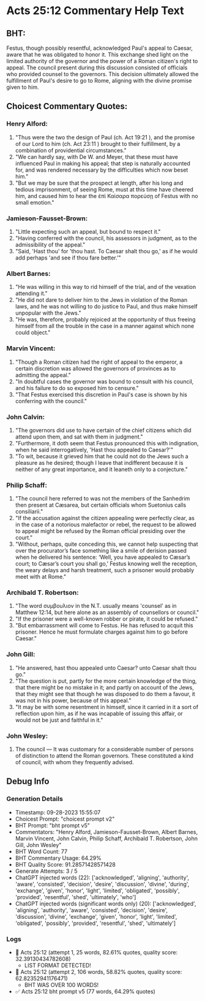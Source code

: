 # Acts 25:12 Commentary Help Text

## BHT:
Festus, though possibly resentful, acknowledged Paul's appeal to Caesar, aware that he was obligated to honor it. This exchange shed light on the limited authority of the governor and the power of a Roman citizen's right to appeal. The council present during this discussion consisted of officials who provided counsel to the governors. This decision ultimately allowed the fulfillment of Paul's desire to go to Rome, aligning with the divine promise given to him.

## Choicest Commentary Quotes:
### Henry Alford:
1. "Thus were the two the design of Paul (ch. Act 19:21 ), and the promise of our Lord to him (ch. Act 23:11 ) brought to their fulfillment, by a combination of providential circumstances."
2. "We can hardly say, with De W. and Meyer, that these must have influenced Paul in making his appeal; that step is naturally accounted for, and was rendered necessary by the difficulties which now beset him."
3. "But we may be sure that the prospect at length, after his long and tedious imprisonment, of seeing Rome, must at this time have cheered him, and caused him to hear the ἐπὶ Καίσαρα πορεύσῃ of Festus with no small emotion."

### Jamieson-Fausset-Brown:
1. "Little expecting such an appeal, but bound to respect it."
2. "Having conferred with the council, his assessors in judgment, as to the admissibility of the appeal."
3. "Said, 'Hast thou' for 'thou hast. To Caesar shalt thou go,' as if he would add perhaps 'and see if thou fare better.'"

### Albert Barnes:
1. "He was willing in this way to rid himself of the trial, and of the vexation attending it."
2. "He did not dare to deliver him to the Jews in violation of the Roman laws, and he was not willing to do justice to Paul, and thus make himself unpopular with the Jews."
3. "He was, therefore, probably rejoiced at the opportunity of thus freeing himself from all the trouble in the case in a manner against which none could object."

### Marvin Vincent:
1. "Though a Roman citizen had the right of appeal to the emperor, a certain discretion was allowed the governors of provinces as to admitting the appeal."
2. "In doubtful cases the governor was bound to consult with his council, and his failure to do so exposed him to censure."
3. "That Festus exercised this discretion in Paul's case is shown by his conferring with the council."

### John Calvin:
1. "The governors did use to have certain of the chief citizens which did attend upon them, and sat with them in judgment."
2. "Furthermore, it doth seem that Festus pronounced this with indignation, when he said interrogatively, 'Hast thou appealed to Caesar?'"
3. "To wit, because it grieved him that he could not do the Jews such a pleasure as he desired; though I leave that indifferent because it is neither of any great importance, and it leaneth only to a conjecture."

### Philip Schaff:
1. "The council here referred to was not the members of the Sanhedrim then present at Cæsarea, but certain officials whom Suetonius calls consiliarii."
2. "If the accusation against the citizen appealing were perfectly clear, as in the case of a notorious malefactor or rebel, the request to be allowed to appeal might be refused by the Roman official presiding over the court."
3. "Without, perhaps, quite conceding this, we cannot help suspecting that over the procurator’s face something like a smile of derision passed when he delivered his sentence: ‘Well, you have appealed to Cæsar’s court; to Cæsar’s court you shall go,’ Festus knowing well the reception, the weary delays and harsh treatment, such a prisoner would probably meet with at Rome."

### Archibald T. Robertson:
1. "The word συμβουλιον in the N.T. usually means 'counsel' as in Matthew 12:14, but here alone as an assembly of counsellors or council."
2. "If the prisoner were a well-known robber or pirate, it could be refused."
3. "But embarrassment will come to Festus. He has refused to acquit this prisoner. Hence he must formulate charges against him to go before Caesar."

### John Gill:
1. "He answered, hast thou appealed unto Caesar? unto Caesar shalt thou go." 
2. "The question is put, partly for the more certain knowledge of the thing, that there might be no mistake in it; and partly on account of the Jews, that they might see that though he was disposed to do them a favour, it was not in his power, because of this appeal."
3. "It may be with some resentment in himself, since it carried in it a sort of reflection upon him, as if he was incapable of issuing this affair, or would not be just and faithful in it."

### John Wesley:
1. The council — It was customary for a considerable number of persons of distinction to attend the Roman governors. These constituted a kind of council, with whom they frequently advised.


## Debug Info
### Generation Details
- Timestamp: 09-28-2023 15:55:07
- Choicest Prompt: "choicest prompt v2"
- BHT Prompt: "bht prompt v5"
- Commentators: "Henry Alford, Jamieson-Fausset-Brown, Albert Barnes, Marvin Vincent, John Calvin, Philip Schaff, Archibald T. Robertson, John Gill, John Wesley"
- BHT Word Count: 77
- BHT Commentary Usage: 64.29%
- BHT Quality Score: 91.28571428571428
- Generate Attempts: 3 / 5
- ChatGPT injected words (22):
	['acknowledged', 'aligning', 'authority', 'aware', 'consisted', 'decision', 'desire', 'discussion', 'divine', 'during', 'exchange', 'given', 'honor', 'light', 'limited', 'obligated', 'possibly', 'provided', 'resentful', 'shed', 'ultimately', 'who']
- ChatGPT injected words (significant words only) (20):
	['acknowledged', 'aligning', 'authority', 'aware', 'consisted', 'decision', 'desire', 'discussion', 'divine', 'exchange', 'given', 'honor', 'light', 'limited', 'obligated', 'possibly', 'provided', 'resentful', 'shed', 'ultimately']

### Logs
- 🔄 Acts 25:12 (attempt 1, 25 words, 82.61% quotes, quality score: 32.39130434782608) 
	- LIST FORMAT DETECTED!
- 🔄 Acts 25:12 (attempt 2, 106 words, 58.82% quotes, quality score: 62.82352941176471) 
	- BHT WAS OVER 100 WORDS!
- ✅ Acts 25:12 bht prompt v5 (77 words, 64.29% quotes)